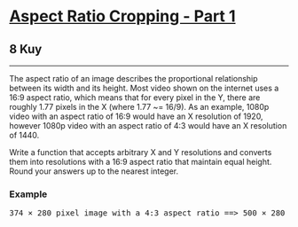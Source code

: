 <h1><a href="https://www.codewars.com/kata/596e4ef7b61e25981200009f">Aspect Ratio Cropping - Part 1</a></h1>
<h2>8 Kuy</h2>
<hr>

<p>The aspect ratio of an image describes the proportional relationship between its width and its height. 
Most video shown on the internet uses a 16:9 aspect ratio, which means that for every pixel in the Y, 
there are roughly 1.77 pixels in the X (where 1.77 ~= 16/9). 
As an example, 1080p video with an aspect ratio of 16:9 would have an X resolution of 1920, 
however 1080p video with an aspect ratio of 4:3 would have an X resolution of 1440.</p>

<p>Write a function that accepts arbitrary X and Y resolutions and converts them into resolutions with a 16:9 
aspect ratio that maintain equal height. 
Round your answers up to the nearest integer.</p>

<h3>Example</h3>
<pre>
374 × 280 pixel image with a 4:3 aspect ratio ==> 500 × 280 pixel image with a 16:9 aspect ratio
</pre>
